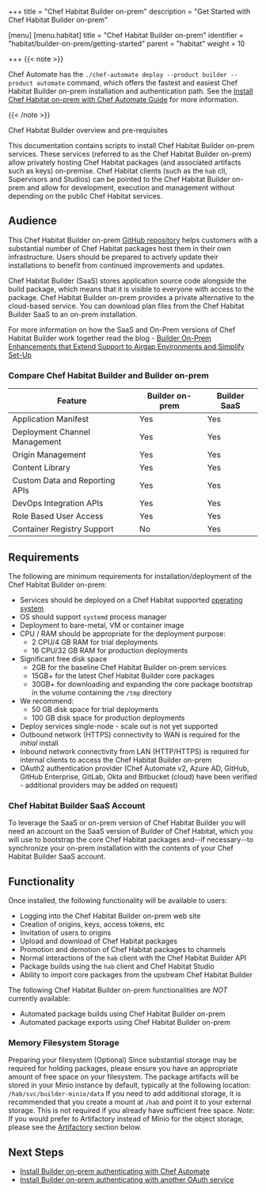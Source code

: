 +++
title = "Chef Habitat Builder on-prem"
description = "Get Started with Chef Habitat Builder on-prem"

[menu]
  [menu.habitat]
    title = "Chef Habitat Builder on-prem"
    identifier = "habitat/builder-on-prem/getting-started"
    parent = "habitat"
    weight = 10

+++
{{< note >}}

Chef Automate has the `./chef-automate deploy --product builder --product automate` command, which offers the fastest and easiest Chef Habitat Builder on-prem installation and authentication path. See the [Install Chef Habitat on-prem with Chef Automate Guide](https://docs.chef.io/automate/on_prem_builder/) for more information.

{{< /note >}}

Chef Habitat Builder overview and pre-requisites

This documentation contains scripts to install Chef Habitat Builder on-prem services. These services (referred to as the Chef Habitat Builder on-prem) allow privately hosting Chef Habitat packages (and associated artifacts such as keys) on-premise. Chef Habitat clients (such as the `hab` cli, Supervisors and Studios) can be pointed to the Chef Habitat Builder on-prem and allow for development, execution and management without depending on the public Chef Habitat services.

## Audience

This Chef Habitat Builder on-prem [GitHub repository](https://github.com/habitat-sh/on-prem-builder/) helps customers with a substantial number of Chef Habitat packages host them in their own infrastructure. Users should be prepared to actively update their installations to benefit from continued improvements and updates.

Chef Habitat Builder (SaaS) stores application source code alongside the build package, which means that it is visible to everyone with access to the package. Chef Habitat Builder on-prem provides a private alternative to the cloud-based service. You can download plan files from the Chef Habitat Builder SaaS to an on-prem installation.

For more information on how the SaaS and On-Prem versions of Chef Habitat Builder work together read the blog - [Builder On-Prem Enhancements that Extend Support to Airgap Environments and Simplify Set-Up](https://blog.chef.io/chef-habitat-product-announcement-builder-on-prem-enhancements-that-extend-support-to-airgap-environments-and-simplify-set-up/)

### Compare Chef Habitat Builder and Builder on-prem

| Feature | Builder on-prem | Builder SaaS |
|---------|-----------------|------------- |
|Application Manifest| Yes | Yes |
|Deployment Channel Management| Yes | Yes |
|Origin Management| Yes | Yes |
|Content Library| Yes | Yes |
|Custom Data and Reporting APIs| Yes | Yes |
|DevOps Integration APIs| Yes | Yes |
|Role Based User Access| Yes | Yes |
|Container Registry Support| No | Yes |

## Requirements

The following are minimum requirements for installation/deployment of the Chef Habitat Builder on-prem:

* Services should be deployed on a Chef Habitat supported [operating system](/install-habitat)
* OS should support `systemd` process manager
* Deployment to bare-metal, VM or container image
* CPU / RAM should be appropriate for the deployment purpose:
  * 2 CPU/4 GB RAM for trial deployments
  * 16 CPU/32 GB RAM for production deployments
* Significant free disk space
  * 2GB for the baseline Chef Habitat Builder on-prem services
  * 15GB+ for the latest Chef Habitat Builder core packages
  * 30GB+ for downloading and expanding the core package bootstrap in the volume containing the `/tmp` directory
* We recommend:
  * 50 GB disk space for trial deployments
  * 100 GB disk space for production deployments
* Deploy services single-node - scale out is not yet supported
* Outbound network (HTTPS) connectivity to WAN is required for the _initial_ install
* Inbound network connectivity from LAN (HTTP/HTTPS) is required for internal clients to access the Chef Habitat Builder on-prem
* OAuth2 authentication provider (Chef Automate v2, Azure AD, GitHub, GitHub Enterprise, GitLab, Okta and Bitbucket (cloud) have been verified - additional providers may be added on request)

### Chef Habitat Builder SaaS Account

To leverage the SaaS or on-prem version of Chef Habitat Builder you will need an account on the SaaS version of Builder of Chef Habitat, which you will use to bootstrap the core Chef Habitat packages and--if necessary--to synchronize your on-prem installation with the contents of your Chef Habitat Builder SaaS account.

## Functionality

Once installed, the following functionality will be available to users:

* Logging into the Chef Habitat Builder on-prem web site
* Creation of origins, keys, access tokens, etc
* Invitation of users to origins
* Upload and download of Chef Habitat packages
* Promotion and demotion of Chef Habitat packages to channels
* Normal interactions of the `hab` client with the Chef Habitat Builder API
* Package builds using the `hab` client and Chef Habitat Studio
* Ability to import core packages from the upstream Chef Habitat Builder

The following Chef Habitat Builder on-prem functionalities are *NOT* currently available:

* Automated package builds using Chef Habitat Builder on-prem
* Automated package exports using Chef Habitat Builder on-prem

### Memory Filesystem Storage

Preparing your filesystem (Optional)
Since substantial storage may be required for holding packages, please ensure you have an appropriate amount of free space on your filesystem.
The package artifacts will be stored in your Minio instance by default, typically at the following location: `/hab/svc/builder-minio/data`
If you need to add additional storage, it is recommended that you create a mount at `/hab` and point it to your external storage. This is not required if you already have sufficient free space.
*Note*: If you would prefer to Artifactory instead of Minio for the object storage, please see the [Artifactory](#using-artifactory-as-the-object-store-(alpha)) section below.

## Next Steps

* [Install Builder on-prem authenticating with Chef Automate](./builder-automate.md)
* [Install Builder on-prem authenticating with another OAuth service](./builder-oauth.md)
